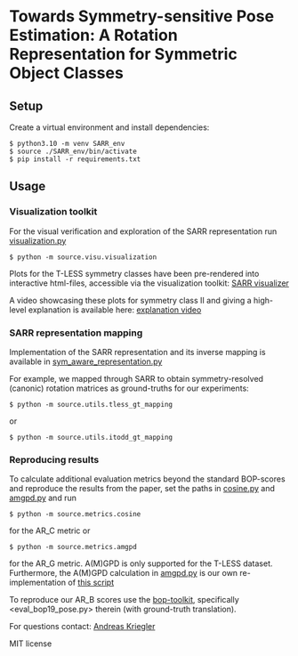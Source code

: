 # Towards Symmetry-sensitive Pose Estimation: A Rotation Representation for Symmetric Object Classes

## Setup
Create a virtual environment and install dependencies:
```
$ python3.10 -m venv SARR_env
$ source ./SARR_env/bin/activate
$ pip install -r requirements.txt
```

## Usage
### Visualization toolkit
For the  visual verification and exploration of the SARR representation run [visualization.py](source/visu/visualization.py)

```
$ python -m source.visu.visualization
```

Plots for the T-LESS symmetry classes have been pre-rendered into interactive html-files, accessible via the visualization toolkit:  [SARR visualizer](https://akriegler.github.io/SARR/)

A video showcasing these plots for symmetry class II and giving a high-level explanation is available here: [explanation video](video/supplementary_video_visualization-toolkit_T-LESS_symmetry_II.mp4)


###  SARR representation mapping
Implementation of the SARR representation and its inverse mapping is available in [sym_aware_representation.py](source/SARR/sym_aware_representation.py)

For example, we mapped through SARR to obtain symmetry-resolved (canonic) rotation matrices as ground-truths for our experiments:
```
$ python -m source.utils.tless_gt_mapping
```
or
```
$ python -m source.utils.itodd_gt_mapping
```

### Reproducing results
To calculate additional evaluation metrics beyond the standard BOP-scores and reproduce the results from the paper, set the paths in [cosine.py](source/metrics/cosine.py) and [amgpd.py](source/metrics/amgpd.py) and run
```
$ python -m source.metrics.cosine
```
for the AR_C metric or 
```
$ python -m source.metrics.amgpd
```
for the AR_G metric.
A(M)GPD is only supported for the T-LESS dataset. Furthermore, the A(M)GPD calculation in [amgpd.py](source/metrics/amgpd.py) is our own re-implementation of [this script](https://github.com/GANWANSHUI/ES6D/blob/master/lib/tless_gadd_evaluator.py)

To reproduce our AR_B scores use the [bop-toolkit](https://github.com/thodan/bop_toolkit), specifically <eval_bop19_pose.py> therein (with ground-truth translation).


For questions contact:
[Andreas Kriegler](andreas.kriegler@tuwien.ac.at)

MIT license